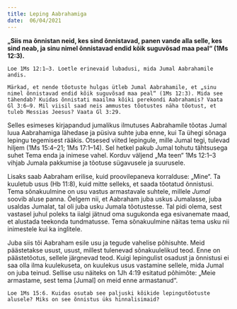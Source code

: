 ```yaml
---
title: Leping Aabrahamiga  
date:  06/04/2021  
---
```


**„Siis ma õnnistan neid, kes sind õnnistavad, panen vande alla selle, kes sind neab, ja sinu nimel õnnistavad endid kõik suguvõsad maa peal“ (1Ms 12:3).**

`Loe 1Ms 12:1–3. Loetle erinevaid lubadusi, mida Jumal Aabrahamile andis.`

`Märkad, et nende tõotuste hulgas ütleb Jumal Aabrahamile, et „sinu nimel õnnistavad endid kõik suguvõsad maa peal“ (1Ms 12:3). Mida see tähendab? Kuidas õnnistati maailma kõiki perekondi Aabrahamis? Vaata Gl 3:6–9. Mil viisil saad neis ammustes tõotustes näha tõotust, et tuleb Messias Jeesus? Vaata Gl 3:29.`

Selles esimeses kirjapandud jumalikus ilmutuses Aabrahamile tõotas Jumal luua Aabrahamiga lähedase ja püsiva suhte juba enne, kui Ta ühegi sõnaga lepingu tegemisest rääkis. Otsesed viited lepingule, mille Jumal tegi, tulevad hiljem (1Ms 15:4–21; 1Ms 17:1–14). Sel hetkel pakub Jumal tohutu tähtsusega suhet Tema enda ja inimese vahel. Korduv väljend „Ma teen“ 1Ms 12:1–3 vihjab Jumala pakkumise ja tõotuse sügavusele ja suurusele.

Lisaks saab Aabraham erilise, kuid proovilepaneva korralduse: „Mine“. Ta kuuletub usus (Hb 11:8), kuid mitte selleks, et saada tõotatud õnnistusi. Tema sõnakuulmine on usu vastus armastavale suhtele, millele _Jumal_ soovib aluse panna. Öelgem nii, et Aabraham juba uskus Jumalasse, juba usaldas Jumalat, tal oli juba usku Jumala tõotustesse. Tal pidi olema, sest vastasel juhul poleks ta iialgi jätnud oma sugukonda ega esivanemate maad, et alustada teekonda tundmatusse. Tema sõnakuulmine näitas tema usku nii inimestele kui ka inglitele.

Juba siis tõi Aabraham esile usu ja tegude vahelise põhisuhte. Meid päästetakse usust, usust, millest tulenevad sõnakuulelikud teod. Enne on päästetõotus, sellele järgnevad teod. Kuigi lepingulist osadust ja õnnistusi ei saa olla ilma kuulekuseta, on kuulekus usus vastamine sellele, mida Jumal on juba teinud. Sellise usu näiteks on 1Jh 4:19 esitatud põhimõte: „Meie armastame, sest tema [Jumal] on meid enne armastanud“.

`Loe 1Ms 15:6. Kuidas osutab see paljuski kõikide lepingutõotuste alusele? Miks on see õnnistus üks hinnalisimaid?`